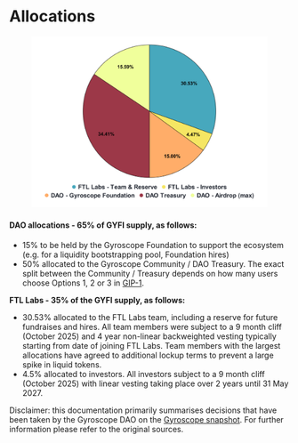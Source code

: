 # Allocations

<figure><img src="../../.gitbook/assets/chart (6).svg" alt=""><figcaption></figcaption></figure>

#### DAO allocations - 65% of GYFI supply, as follows:

* 15% to be held by the Gyroscope Foundation to support the ecosystem (e.g. for a liquidity bootstrapping pool, Foundation hires)
* 50% allocated to the Gyroscope Community / DAO Treasury. The exact split between the Community / Treasury depends on how many users choose Options 1, 2 or 3 in [GIP-1](https://snapshot.box/#/s:gyrodao.eth/proposal/0xbd52d92a6972cd565abb24c79de9f5296258e1dc47374025966e8438c9ac11ce).

**FTL Labs - 35% of the GYFI supply, as follows:**

* 30.53% allocated to the FTL Labs team, including a reserve for future fundraises and hires. All team members were subject to a 9 month cliff (October 2025) and 4 year non-linear backweighted vesting typically starting from date of joining FTL Labs. Team members with the largest allocations have agreed to additional lockup terms to prevent a large spike in liquid tokens.&#x20;
* 4.5% allocated to investors. All investors subject to a 9 month cliff (October 2025) with linear vesting taking place over 2 years until 31 May 2027.

Disclaimer: this documentation primarily summarises decisions that have been taken by the Gyroscope DAO on the [Gyroscope snapshot](https://snapshot.org/#/s:gyrodao.eth). For further information please refer to the original sources.
